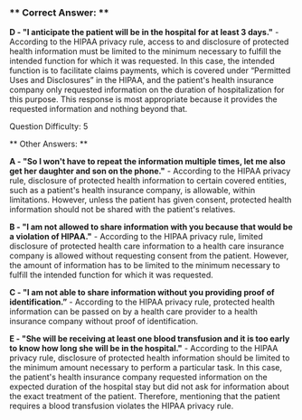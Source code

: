 ### ** Correct Answer: **

**D - "I anticipate the patient will be in the hospital for at least 3 days."** - According to the HIPAA privacy rule, access to and disclosure of protected health information must be limited to the minimum necessary to fulfill the intended function for which it was requested. In this case, the intended function is to facilitate claims payments, which is covered under “Permitted Uses and Disclosures” in the HIPAA, and the patient's health insurance company only requested information on the duration of hospitalization for this purpose. This response is most appropriate because it provides the requested information and nothing beyond that.

Question Difficulty: 5

** Other Answers: **

**A - "So I won't have to repeat the information multiple times, let me also get her daughter and son on the phone."** - According to the HIPAA privacy rule, disclosure of protected health information to certain covered entities, such as a patient's health insurance company, is allowable, within limitations. However, unless the patient has given consent, protected health information should not be shared with the patient's relatives.

**B - "I am not allowed to share information with you because that would be a violation of HIPAA."** - According to the HIPAA privacy rule, limited disclosure of protected health care information to a health care insurance company is allowed without requesting consent from the patient. However, the amount of information has to be limited to the minimum necessary to fulfill the intended function for which it was requested.

**C - "I am not able to share information without you providing proof of identification.”** - According to the HIPAA privacy rule, protected health information can be passed on by a health care provider to a health insurance company without proof of identification.

**E - "She will be receiving at least one blood transfusion and it is too early to know how long she will be in the hospital."** - According to the HIPAA privacy rule, disclosure of protected health information should be limited to the minimum amount necessary to perform a particular task. In this case, the patient's health insurance company requested information on the expected duration of the hospital stay but did not ask for information about the exact treatment of the patient. Therefore, mentioning that the patient requires a blood transfusion violates the HIPAA privacy rule.

